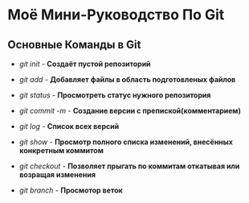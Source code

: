 # Моё Мини-Руководство По Git

## Основные Команды в Git

* *git init* - **Создаёт пустой репозиторий**

* *git add* - **Добавляет файлы в область подготовленых файлов**

* *git status* - **Просмотреть статус нужного репозитория**

* *git commit -m* - **Создание версии с препиской(комментарием)**

* *git log* - **Список всех версий**

* *git show* - **Просмотр полного списка изменений, внесённых конкретным коммитом**

* *git checkout* - **Позволяет прыгать по коммитам откатывая или возращая изменения**

* *git branch* - **Просмотор веток**


